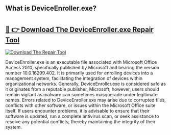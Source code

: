 ## What is DeviceEnroller.exe? 

# <h2><a href="https://exedetect.com/download.php?DeviceEnroller.exe">🔗 👉 Download The DeviceEnroller.exe Repair Tool</a></h2>

[![Download The Repair Tool](https://exedetect.com/download-button.jpg)](https://exedetect.com/download.php?DeviceEnroller.exe)

DeviceEnroller.exe is an executable file associated with Microsoft Office Access 2010, specifically published by Microsoft and bearing the version number 10.0.16299.402. It is primarily used for enrolling devices into a management system, facilitating the integration of devices within organizational networks. Generally, DeviceEnroller.exe is considered safe as it originates from a reputable publisher, Microsoft; however, users should remain vigilant as malware can sometimes masquerade under legitimate names. Errors related to DeviceEnroller.exe may arise due to corrupted files, conflicts with other software, or issues within the Microsoft Office suite itself. If users encounter problems, it is advisable to ensure that their software is updated, run a complete antivirus scan, or seek assistance to resolve any potential conflicts, thereby maintaining the integrity of their system.